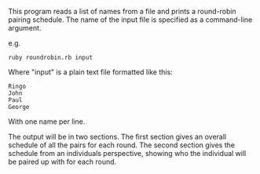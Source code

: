 This program reads a list of names from a file and prints a round-robin pairing schedule.
The name of the input file is specified as a command-line argument.

e.g.

    ruby roundrobin.rb input

Where "input" is a plain text file formatted like this:

    Ringo
    John
    Paul
    George

With one name per line.

The output will be in two sections. The first section gives an overall schedule of all the pairs for each round. The second section
gives the schedule from an individuals perspective, showing who the individual will be paired up with for each round.